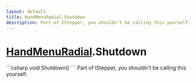 ```yaml
---
layout: default
title: HandMenuRadial.Shutdown
description: Part of IStepper, you shouldn't be calling this yourself.
---
```

# [HandMenuRadial]({{site.url}}/Pages/StereoKit.Framework/HandMenuRadial.html).Shutdown

<div class='signature' markdown='1'>
```csharp
void Shutdown()
```
Part of IStepper, you shouldn't be calling this yourself.
</div>





